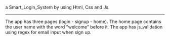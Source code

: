 a Smart_Login_System by using Html, Css and Js.

----------------------------------------

The app has three pages (login - signup - home).
The home page contains the user name with the word "welcome" before it.
The app has js_validation using regex for email input when sign up.
